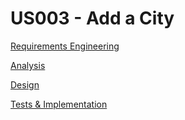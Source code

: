# US003 - Add a City 

[Requirements Engineering](01.requirements-engineering/US003-requirements)

[Analysis](02.analysis/US003-analysis)

[Design](03.design/US003-design)

[Tests & Implementation](04.tests-and-implementation/US006-tests-and-implementation.md)